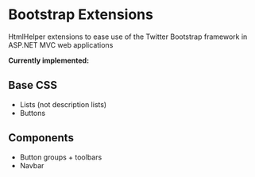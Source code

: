 Bootstrap Extensions
====================

HtmlHelper extensions to ease use of the Twitter Bootstrap framework in ASP.NET MVC web applications



**Currently implemented:**

Base CSS
--------

- Lists (not description lists)
- Buttons

Components
----------

- Button groups + toolbars
- Navbar
